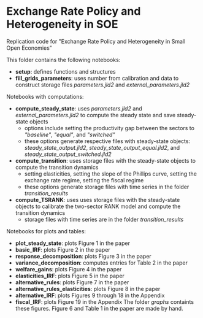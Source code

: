 # Exchange Rate Policy and Heterogeneity in SOE
 Replication code for "Exchange Rate Policy and Heterogeneity in Small Open Economies"

This folder contains the following notebooks:

- **setup**: defines functions and structures
- **fill_grids_parameters**: uses number from calibration and data to construct storage files *parameters.jld2* and *external_parameters.jld2*

Notebooks with computations:
- **compute_steady_state**: uses *parameters.jld2* and *external_parameters.jld2* to compute the steady state and save steady-state objects
    * options include setting the productivity gap between the sectors to *"baseline"*, *"equal"*, and *"switched"*
    * these options generate respective files with steady-state objects: *steady_state_output.jld2*, *steady_state_output_equal.jld2*, and *steady_state_output_switched.jld2*
- **compute_transition**: uses storage files with the steady-state objects to compute the transition dynamics
    * setting elasticities, setting the slope of the Phillips curve, setting the exchange rate regime, setting the fiscal regime
    * these options generate storage files with time series in the folder *transition_results*
- **compute_TSRANK**: uses uses storage files with the steady-state objects to calibrate the two-sector RANK model and compute the transition dynamics
    * storage files with time series are in the folder *transition_results*

Notebooks for plots and tables:
- **plot_steady_state**: plots Figure 1 in the paper
- **basic_IRF**: plots Figure 2 in the paper
- **response_decomposition**: plots Figure 3 in the paper
- **variance_decomposition**: computes entries for Table 2 in the paper
- **welfare_gains**: plots Figure 4 in the paper
- **elasticities_IRF**: plots Figure 5 in the paper
- **alternative_rules**: plots Figure 7 in the paper
- **alternative_rules_elasticities**: plots Figure 8 in the paper
- **alternative_IRF**: plots Figures 9 through 18 in the Appendix
- **fiscal_IRF**: plots Figure 19 in the Appendix
The folder *graphs* containts these figures. Figure 6 and Table 1 in the paper are made by hand.
